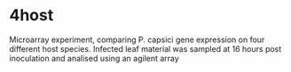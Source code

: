 # 4host


Microarray experiment, comparing P. capsici gene expression on four different host species. 
Infected leaf material was sampled at 16 hours post inoculation and analised using an agilent array

